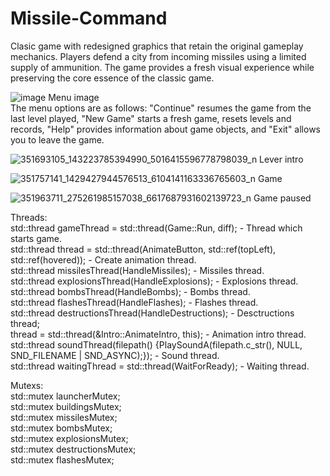# Missile-Command
Clasic game with redesigned graphics that retain the original gameplay mechanics. Players defend a city from incoming missiles using a limited supply of ammunition. The game provides a fresh visual experience while preserving the core essence of the classic game.

![image](https://github.com/GottaWorkM8/Missile-Command/assets/74871534/c14f9496-e4c9-40e6-bf9e-6ef5c40d8ce2)
Menu image
<br>
The menu options are as follows: "Continue" resumes the game from the last level played, "New Game" starts a fresh game, resets levels and records, "Help" provides information about game objects, and "Exit" allows you to leave the game.

![351693105_143223785394990_5016415596778798039_n](https://github.com/GottaWorkM8/Missile-Command/assets/74871534/08e7152f-3951-4048-bd6c-5e46d492994e)
Lever intro

![351757141_1429427944576513_6104141163336765603_n](https://github.com/GottaWorkM8/Missile-Command/assets/74871534/6cbafe52-6fab-419b-9646-96d14c134ab1)
Game

![351963711_275261985157038_6617687931602139723_n](https://github.com/GottaWorkM8/Missile-Command/assets/74871534/b6768de6-0c58-4b45-be70-32b2445f6cb3)
Game paused

Threads: <br>
std::thread gameThread = std::thread(Game::Run, diff); - Thread which starts game. <br>
std::thread thread = std::thread(AnimateButton, std::ref(topLeft), std::ref(hovered)); - Create animation thread. <br>
std::thread missilesThread(HandleMissiles); - Missiles thread. <br>
std::thread explosionsThread(HandleExplosions); - Explosions thread. <br>
std::thread bombsThread(HandleBombs); - Bombs thread. <br>
std::thread flashesThread(HandleFlashes); - Flashes thread. <br>
std::thread destructionsThread(HandleDestructions); - Desctructions thread; <br>
thread = std::thread(&Intro::AnimateIntro, this); - Animation intro thread. <br>
std::thread soundThread(filepath() {PlaySoundA(filepath.c_str(), NULL, SND_FILENAME | SND_ASYNC);}); - Sound thread. <br>
std::thread waitingThread = std::thread(WaitForReady); - Waiting thread. <br>

Mutexs: <br>
std::mutex launcherMutex; <br>
std::mutex buildingsMutex; <br>
std::mutex missilesMutex; <br>
std::mutex bombsMutex; <br>
std::mutex explosionsMutex; <br>
std::mutex destructionsMutex; <br>
std::mutex flashesMutex; <br>
